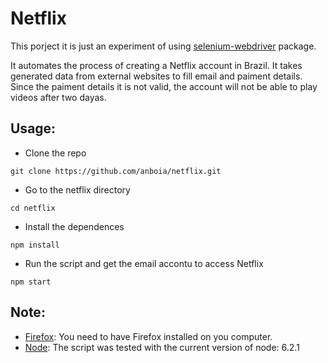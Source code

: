 # Netflix

This porject it is just an experiment of using [selenium-webdriver](https://www.npmjs.com/package/selenium-webdriver) package.

It automates the process of creating a Netflix account in Brazil. It takes generated data from external websites to fill email and paiment details. Since the paiment details it is not valid, the account will not be able to play videos after two dayas.

## Usage:

- Clone the repo

```
git clone https://github.com/anboia/netflix.git
```

- Go to the netflix directory
```
cd netflix
```

- Install the dependences
```
npm install
```

- Run the script and get the email accontu to access Netflix
```
npm start
```

## Note:
- [Firefox](https://www.mozilla.org/firefox): You need to have Firefox installed on you computer.
- [Node](https://nodejs.org/en/download/): The script was tested with the current version of node: 6.2.1


